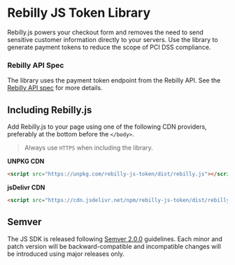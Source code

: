 # Rebilly JS Token Library

Rebilly.js powers your checkout form and removes the need to send sensitive customer information directly to your servers. Use the library to generate payment tokens to reduce the scope of PCI DSS compliance.

### Rebilly API Spec
The library uses the payment token endpoint from the Rebilly API. See the [Rebilly API spec](https://rebilly.github.io/RebillyAPI/) for more details. 

## Including Rebilly.js

Add Rebilly.js to your page using one of the following CDN providers, preferably at the bottom before the `</body>`. 

> Always use `HTTPS` when including the library.

**UNPKG CDN**

```html
<script src="https://unpkg.com/rebilly-js-token/dist/rebilly.js"></script>
```

**jsDelivr CDN**

```html
<script src="https://cdn.jsdelivr.net/npm/rebilly-js-token/dist/rebilly.min.js"></script>
```

## Semver
The JS SDK is released following [Semver 2.0.0](http://semver.org/) guidelines. Each minor and patch version will be backward-compatible and incompatible changes will be introduced using major releases only.


